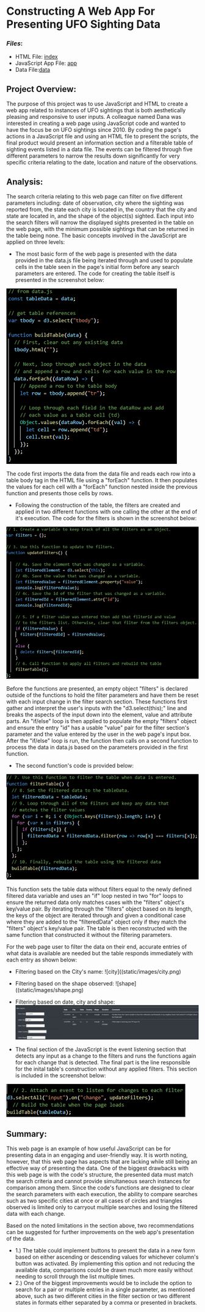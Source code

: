 # Constructing A Web App For Presenting UFO Sighting Data

### *Files*:
- HTML File: [index](index.html)
- JavaScript App File: [app](static/js/app.js)
- Data File:[data](static/js/data.js)

## **Project Overview**:
The purpose of this project was to use JavaScript and HTML to create a web app related to instances of UFO sightings that is both aesthetically pleasing and responsive to user inputs. A colleague named Dana was interested in creating a web page using JavaScript code and wanted to have the focus be on UFO sightings since 2010. By coding the page's actions in a JavaScript file and using an HTML file to present the scripts, the final product would present an information section and a filterable table of sighting events listed in a data file. The events can be filtered through five different parameters to narrow the results down significantly for very specific criteria relating to the date, location and nature of the observations.

## **Analysis**:
The search criteria relating to this web page can filter on five different parameters including: date of observation, city where the sighting was reported from, the state each city is located in, the country that the city and state are located in, and the shape of the object(s) sighted. Each input into the search filters will narrow the displayed sights presented in the table on the web page, with the minimum possible sightings that can be returned in the table being none. The basic concepts involved in the JavaScript are applied on three levels:

- The most basic form of the web page is presented with the data provided in the data.js file being iterated through and used to populate cells in the table seen in the page's initial form before any search parameters are entered. The code for creating the table itself is presented in the screenshot below:

![build_table_function](static/images/build_table_function.png)

The code first imports the data from the data file and reads each row into a table body tag in the HTML file using a "forEach" function. It then populates the values for each cell with a "forEach" function nested inside the previous function and presents those cells by rows.

- Following the construction of the table, the filters are created and applied in two different functions with one calling the other at the end of it's execution. The code for the filters is shown in the screenshot below:

![update_filters_function](static/images/update_filters_function.png)

Before the functions are presented, an empty object "filters" is declared outside of the functions to hold the filter parameters and have them be reset with each input change in the filter search section. These functions first gather and interpret the user's inputs with the "d3.select(this);" line and breaks the aspects of the input down into the element, value and attribute parts. An "if/else" loop is then applied to populate the empty "filters" object and ensure the entry "id" has a usable "value" pair for the filter section's parameter and the value entered by the user in the web page's input box. After the "if/else" loop is run, the function then calls on a second function to process the data in data.js based on the parameters provided in the first function.

- The second function's code is provided below:

![filter_table_function](static/images/filter_table_function.png)

This function sets the table data without filters equal to the newly defined filtered data variable and uses an "if" loop nested in two "for" loops to ensure the returned data only matches cases with the "filters" object's key/value pair. By iterating through the "filters" object based on its length, the keys of the object are iterated through and given a conditional case where they are added to the "filteredData" object only if they match the "filters" object's key/value pair. The table is then reconstructed with the same function that constructed it without the filtering parameters.

For the web page user to filter the data on their end, accurate entries of what data is available are needed but the table responds immediately with each entry as shown below:

- Filtering based on the City's name:
![city]((static/images/city.png)
- Filtering based on the shape observed:
![shape]((static/images/shape.png)
- Filtering based on date, city and shape:
![date_city_shape](static/images/date_city_shape.png)

- The final section of the JavaScript is the event listening section that detects any input as a change to the filters and runs the functions again for each change that is detected. The final part is the line responsible for the inital table's construction without any applied filters. This section is included in the screenshot below:

![event_listening](static/images/event_listening.png)

## **Summary**:
This web page is an example of how useful JavaScript can be for presenting data in an engaging and user-friendly way. It is worth noting, however, that this web page has aspects that are lacking while still being an effective way of presenting the data. One of the biggest drawbacks with this web page is with the code's structure, the presented data must match the search criteria and cannot provide simultaneous search instances for comparison among them. Since the code's functions are designed to clear the search parameters with each execution, the ability to compare searches such as two specific cities at once or all cases of circles and triangles observed is limited only to carryout multiple searches and losing the filtered data with each change.

Based on the noted limitations in the section above, two recommendations can be suggested for further improvements on the web app's presentation of the data.
- 1.) The table could implement buttons to present the data in a new form based on either ascending or descending values for whichever column's button was activated. By implementing this option and not reducing the available data, comparisons could be drawn much more easily without needing to scroll through the list multiple times.
- 2.) One of the biggest improvements would be to include the option to search for a pair or multiple entries in a single parameter, as mentioned above, such as two different cities in the filter section or two different states in formats either separated by a comma or presented in brackets.

